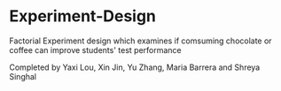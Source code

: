 # Experiment-Design
Factorial Experiment design which examines if comsuming chocolate or coffee can improve students' test performance

Completed by Yaxi Lou, Xin Jin, Yu Zhang, Maria Barrera and Shreya Singhal
